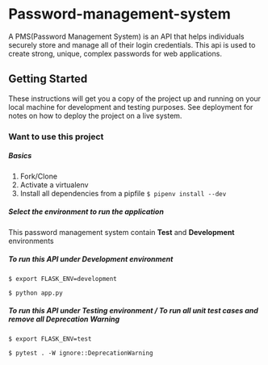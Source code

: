 # Password-management-system
A PMS(Password Management System) is an API that helps individuals securely store and manage all of their login credentials. This api is used to create strong, unique, complex passwords for web applications. 

## Getting Started
These instructions will get you a copy of the project up and running on your local machine for development and testing purposes. See deployment for notes on how to deploy the project on a live system.

### Want to use this project
##### Basics
1. Fork/Clone
2. Activate a virtualenv
3. Install all dependencies from a pipfile
`$ pipenv install --dev`

##### Select the environment to run the application
This password management system  contain **Test** and **Development** environments

##### To run this API under Development environment

    $ export FLASK_ENV=development 

    $ python app.py 

##### To run this API under Testing environment / To run all unit test cases and remove all Deprecation Warning 

    $ export FLASK_ENV=test

    $ pytest . -W ignore::DeprecationWarning

